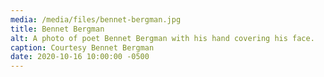 ```yaml
---
media: /media/files/bennet-bergman.jpg
title: Bennet Bergman
alt: A photo of poet Bennet Bergman with his hand covering his face.
caption: Courtesy Bennet Bergman
date: 2020-10-16 10:00:00 -0500
---
```

